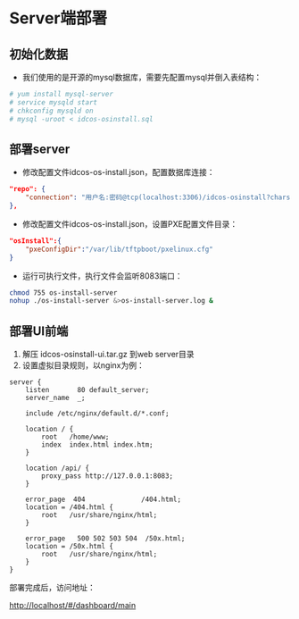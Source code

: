 # Server端部署

## 初始化数据

* 我们使用的是开源的mysql数据库，需要先配置mysql并倒入表结构：

```bash
# yum install mysql-server
# service mysqld start
# chkconfig mysqld on
# mysql -uroot < idcos-osinstall.sql
```

## 部署server

* 修改配置文件idcos-os-install.json，配置数据库连接：

```json
"repo": {
    "connection": "用户名:密码@tcp(localhost:3306)/idcos-osinstall?charset=utf8&parseTime=True&loc=Local"
},
```

* 修改配置文件idcos-os-install.json，设置PXE配置文件目录：

```json
"osInstall":{
    "pxeConfigDir":"/var/lib/tftpboot/pxelinux.cfg"
}
```

* 运行可执行文件，执行文件会监听8083端口：

```bash
chmod 755 os-install-server
nohup ./os-install-server &>os-install-server.log &
```

## 部署UI前端

1. 解压 idcos-osinstall-ui.tar.gz 到web server目录
2. 设置虚拟目录规则，以nginx为例：

```nginx
server {
    listen       80 default_server;
    server_name  _;

    include /etc/nginx/default.d/*.conf;

    location / {
        root   /home/www;
        index  index.html index.htm;
    }

    location /api/ {
        proxy_pass http://127.0.0.1:8083;
    }

    error_page  404              /404.html;
    location = /404.html {
        root   /usr/share/nginx/html;
    }

    error_page   500 502 503 504  /50x.html;
    location = /50x.html {
        root   /usr/share/nginx/html;
    }
}
```

部署完成后，访问地址：

[http://localhost/#/dashboard/main](http://localhost/#/dashboard/main)